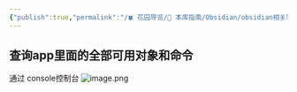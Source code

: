 ```yaml
---
{"publish":true,"permalink":"/🍀 花园导览/🧰 本库指南/Obsidian/obsidian相关笔记/obsidian 高级使用技巧.md","created":"2025-06-17T22:36:18.727+08:00","modified":"2025-07-07T17:10:24.430+08:00","cssclasses":""}
---
```



## 查询app里面的全部可用对象和命令

通过 console控制台
![image.png](https://pub-pic.oldwinter.top/2025/06/1e2c1bd7f9d60c30cd05850f43c497c6.png)
